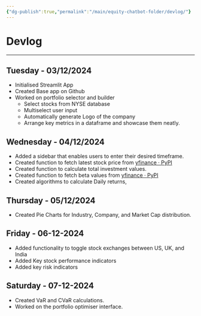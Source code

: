 ```yaml
---
{"dg-publish":true,"permalink":"/main/equity-chatbot-folder/devlog/"}
---
```



# Devlog

---
## Tuesday - 03/12/2024

- Initialised Streamlit App
- Created Base app on Github
- Worked on portfolio selector and builder
	- Select stocks from NYSE database
	- Multiselect user input
	- Automatically generate Logo of the company
	- Arrange key metrics in a dataframe and showcase them neatly.

## Wednesday - 04/12/2024

- Added a sidebar that enables users to enter their desired timeframe. 
- Created function to fetch latest stock price from [yfinance · PyPI](https://pypi.org/project/yfinance/)
- Created function to calculate total investment values. 
- Created function to fetch beta values from [yfinance · PyPI](https://pypi.org/project/yfinance/)
- Created algorithms to calculate Daily returns, 

## Thursday - 05/12/2024

- Created Pie Charts for Industry, Company, and Market Cap distribution. 

## Friday - 06-12-2024

- Added functionality to toggle stock exchanges between US, UK, and India
- Added Key stock performance indicators
- Added key risk indicators

## Saturday - 07-12-2024

- Created VaR and CVaR calculations. 
- Worked on the portfolio optimiser interface. 

